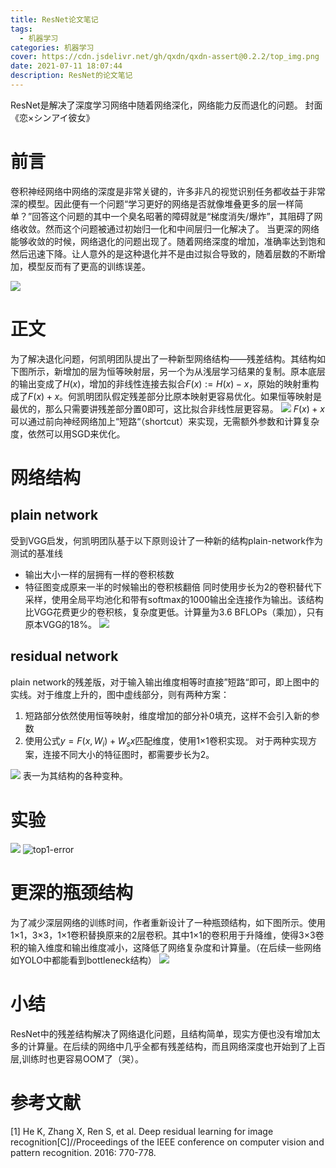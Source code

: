 ```yaml
---
title: ResNet论文笔记
tags:
  - 机器学习
categories: 机器学习
cover: https://cdn.jsdelivr.net/gh/qxdn/qxdn-assert@0.2.2/top_img.png
date: 2021-07-11 18:07:44
description: ResNet的论文笔记
---
```



ResNet是解决了深度学习网络中随着网络深化，网络能力反而退化的问题。
封面《恋×シンアイ彼女》
<!--more-->

# 前言
卷积神经网络中网络的深度是非常关键的，许多非凡的视觉识别任务都收益于非常深的模型。因此便有一个问题“学习更好的网络是否就像堆叠更多的层一样简单？”回答这个问题的其中一个臭名昭著的障碍就是“梯度消失/爆炸”，其阻碍了网络收敛。然而这个问题被通过初始归一化和中间层归一化解决了。
当更深的网络能够收敛的时候，网络退化的问题出现了。随着网络深度的增加，准确率达到饱和然后迅速下降。让人意外的是这种退化并不是由过拟合导致的，随着层数的不断增加，模型反而有了更高的训练误差。

![](https://cdn.jsdelivr.net/gh/qxdn/qxdn-assert@0.2.2/fig1.png)

# 正文
为了解决退化问题，何凯明团队提出了一种新型网络结构——残差结构。其结构如下图所示，新增加的层为恒等映射层，另一个为从浅层学习结果的复制。原本底层的输出变成了$H(x)$，增加的非线性连接去拟合$F(x):=H(x)-x$，原始的映射重构成了$F(x)+x$。何凯明团队假定残差部分比原本映射更容易优化。如果恒等映射是最优的，那么只需要讲残差部分置0即可，这比拟合非线性层更容易。
![](https://cdn.jsdelivr.net/gh/qxdn/qxdn-assert@0.2.2/res_block.png)
$F(x)+x$可以通过前向神经网络加上“短路“（shortcut）来实现，无需额外参数和计算复杂度，依然可以用SGD来优化。

# 网络结构
## plain network
受到VGG启发，何凯明团队基于以下原则设计了一种新的结构plain-network作为测试的基准线
- 输出大小一样的层拥有一样的卷积核数
- 特征图变成原来一半的时候输出的卷积核翻倍
同时使用步长为2的卷积替代下采样，使用全局平均池化和带有softmax的1000输出全连接作为输出。该结构比VGG花费更少的卷积核，复杂度更低。计算量为3.6 BFLOPs（乘加），只有原本VGG的18%。
![](https://cdn.jsdelivr.net/gh/qxdn/qxdn-assert@0.2.2/architectures.png)

## residual network
plain network的残差版，对于输入输出维度相等时直接”短路“即可，即上图中的实线。对于维度上升的，图中虚线部分，则有两种方案：
1. 短路部分依然使用恒等映射，维度增加的部分补0填充，这样不会引入新的参数
2. 使用公式$y=F(x,{W_i})+W_sx$匹配维度，使用1×1卷积实现。
对于两种实现方案，连接不同大小的特征图时，都需要步长为2。

![](https://cdn.jsdelivr.net/gh/qxdn/qxdn-assert@0.2.2/table1.png)
表一为其结构的各种变种。

# 实验
![](https://cdn.jsdelivr.net/gh/qxdn/qxdn-assert@0.2.2/fig4.png)
![top1-error](https://cdn.jsdelivr.net/gh/qxdn/qxdn-assert@0.2.2/top1-error.png)

# 更深的瓶颈结构
为了减少深层网络的训练时间，作者重新设计了一种瓶颈结构，如下图所示。使用1×1，3×3，1×1卷积替换原来的2层卷积。其中1×1的卷积用于升降维，使得3×3卷积的输入维度和输出维度减小，这降低了网络复杂度和计算量。（在后续一些网络如YOLO中都能看到bottleneck结构）
![](https://cdn.jsdelivr.net/gh/qxdn/qxdn-assert@0.2.2/bottleneck.png)

# 小结
ResNet中的残差结构解决了网络退化问题，且结构简单，现实方便也没有增加太多的计算量。在后续的网络中几乎全都有残差结构，而且网络深度也开始到了上百层,训练时也更容易OOM了（哭）。

# 参考文献
[1] He K, Zhang X, Ren S, et al. Deep residual learning for image recognition[C]//Proceedings of the IEEE conference on computer vision and pattern recognition. 2016: 770-778.
